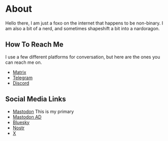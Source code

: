 # About

Hello there, I am just a foxo on the internet that happens to be non-binary. I am also a bit of a nerd, and sometimes shapeshift a bit into a nardoragon.

## How To Reach Me

I use a few different platforms for conversation, but here are the ones you can reach me on.

- [Matrix](https://matrix.to/#/@me:matrix.hack13.one)
- [Telegram](https://t.me/kite5521)
- [Discord](https://discordapp.com/users/106773927363100672)

## Social Media Links
- [Mastodon](https://cyberfurz.social/@hack13) This is my primary
- [Mastodon AD](https://cyberfurz.social/@hack13AD)
- [Bluesky](https://bsky.app/@hack13.me)
- [Nostr](https://hack13.link/nostr)
- [X](https://x.com/kite552)